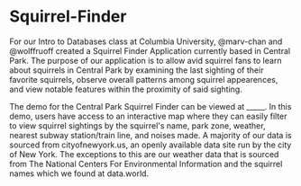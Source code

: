 # Squirrel-Finder
For our Intro to Databases class at Columbia University, @marv-chan and @wolffruoff created a Squirrel Finder Application currently based in Central Park. The purpose of our application is to allow avid squirrel fans to learn about squirrels in Central Park by examining the last sighting of their favorite squirrels, observe overall patterns among squirrel appearences, and view notable features within the proximity of said sighting. 

The demo for the Central Park Squirrel Finder can be viewed at _____. In this demo, users have access to an interactive map where they can easily filter to view squirrel sightings by the squirrel's name, park zone, weather, nearest subway station/train line, and noises made. A majority of our data is sourced from cityofnewyork.us, an openly available data site run by the city of New York. The exceptions to this are our weather data that is sourced from The National Centers For Environmental Information and the squirrel names which we found at data.world.
